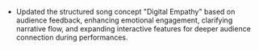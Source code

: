- Updated the structured song concept "Digital Empathy" based on audience feedback, enhancing emotional engagement, clarifying narrative flow, and expanding interactive features for deeper audience connection during performances.
